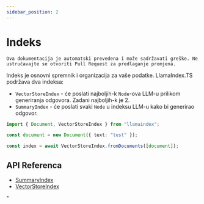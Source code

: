 ```yaml
---
sidebar_position: 2
---
```


# Indeks

`Ova dokumentacija je automatski prevedena i može sadržavati greške. Ne ustručavajte se otvoriti Pull Request za predlaganje promjena.`

Indeks je osnovni spremnik i organizacija za vaše podatke. LlamaIndex.TS podržava dva indeksa:

- `VectorStoreIndex` - će poslati najboljih-k `Node`-ova LLM-u prilikom generiranja odgovora. Zadani najboljih-k je 2.
- `SummaryIndex` - će poslati svaki `Node` u indeksu LLM-u kako bi generirao odgovor.

```typescript
import { Document, VectorStoreIndex } from "llamaindex";

const document = new Document({ text: "test" });

const index = await VectorStoreIndex.fromDocuments([document]);
```

## API Referenca

- [SummaryIndex](../../api/classes/SummaryIndex.md)
- [VectorStoreIndex](../../api/classes/VectorStoreIndex.md)

"
